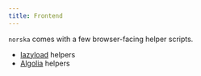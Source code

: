 ```yaml
---
title: Frontend
---
```


`norska` comes with a few browser-facing helper scripts.

- [lazyload](./lazyload) helpers
- [Algolia](./algolia) helpers
